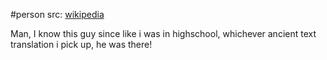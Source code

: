 #person 
src: [wikipedia](https://en.wikipedia.org/wiki/Thomas_Heath_(classicist)) 

Man, I know this guy since like i was in highschool, whichever ancient text translation i pick up, he was there! 